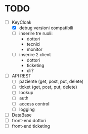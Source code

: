# TODO

- [ ] KeyCloak
  - [x] debug versioni compatibili
  - [ ] inserire tre ruoli:
    - dottori
    - tecnici
    - monitor
  - [ ] inserire 2 client
    - dottori
    - ticketing
    - cli?
- [ ] API REST
  - [ ] paziente (get, post, put, delete)
  - [ ] ticket (get, post, put, delete)
  - [ ] lookup
  - [ ] auth
  - [ ] access control
  - [ ] logging
- [ ] DataBase
- [ ] front-end dottori
- [ ] front-end ticketing